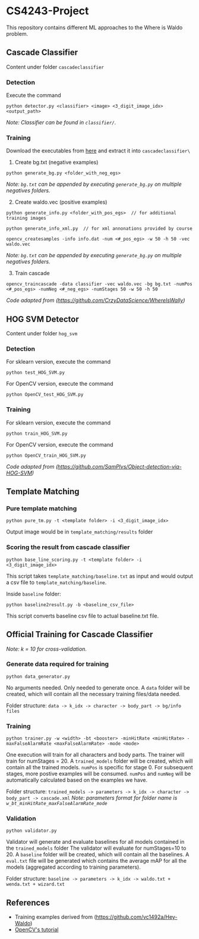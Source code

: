 # CS4243-Project

This repository contains different ML approaches to the Where is Waldo problem.

## Cascade Classifier

Content under folder `cascadeclassifier`

### Detection

Execute the command 
```
python detector.py <classifier> <image> <3_digit_image_idx> <output_path>
```
*Note: Classifier can be found in `classifier/`.*


### Training

Download the executables from [here](https://s3.ap-south-1.amazonaws.com/mediumarticlebucketclassifer/OpenCV_Dependencies.rar) and extract it into `cascadeclassifier\` 

1) Create bg.txt (negative examples)
```
python generate_bg.py <folder_with_neg_egs>
```

*Note: `bg.txt` can be appended by executing `generate_bg.py` on multiple negatives folders.*

2) Create waldo.vec (positive examples)
```
python generate_info.py <folder_with_pos_egs>  // for additional training images

python generate_info_xml.py  // for xml annonations provided by course

opencv_createsamples -info info.dat -num <#_pos_egs> -w 50 -h 50 -vec waldo.vec
```

*Note: `bg.txt` can be appended by executing `generate_bg.py` on multiple negatives folders.*

3) Train cascade
```
opencv_traincascade -data classifier -vec waldo.vec -bg bg.txt -numPos <#_pos_egs> -numNeg <#_neg_egs> -numStages 50 -w 50 -h 50
```

*Code adapted from (https://github.com/CrzyDataScience/WhereIsWally)*

## HOG SVM Detector

Content under folder `hog_svm`

### Detection

For sklearn version, execute the command 
```
python test_HOG_SVM.py
```

For OpenCV version, execute the command
```
python OpenCV_test_HOG_SVM.py
```

### Training

For sklearn version, execute the command 
```
python train_HOG_SVM.py
```

For OpenCV version, execute the command
```
python OpenCV_train_HOG_SVM.py
```

*Code adapted from (https://github.com/SamPlvs/Object-detection-via-HOG-SVM)*

## Template Matching

### Pure template matching

```
python pure_tm.py -t <template folder> -i <3_digit_image_idx>
```

Output image would be in `template_matching/results` folder

### Scoring the result from cascade classifier

```
python base_line_scoring.py -t <template folder> -i <3_digit_image_idx>
```

This script takes `template_matching/baseline.txt` as input and would output a csv file to `template_matching/baseline`.

Inside `baseline` folder:

```
python baseline2result.py -b <baseline_csv_file>
```

This script converts baseline csv file to actual baseline.txt file.

## Official Training for Cascade Classifier

*Note: k = 10 for cross-validation.*

### Generate data required for training

```
python data_generator.py
```

No arguments needed. Only needed to generate once.
A `data` folder will be created, which will contain all the necessary training files/data needed.

Folder structure: `data -> k_idx -> character -> body_part -> bg/info files`

### Training

```
python trainer.py -w <width> -bt <booster> -minHitRate <minHitRate> -maxFalseAlarmRate <maxFalseAlarmRate> -mode <mode>
```

One execution will train for all characters and body parts.
The trainer will train for numStages = 20.
A `trained_models` folder will be created, which will contain all the trained models.
`numPos` is specific for stage 0. For subsequent stages, more postive examples will be consumed.
`numPos` and `numNeg` will be automatically calculated based on the examples we have.

Folder structure: `trained_models -> parameters -> k_idx -> character -> body_part -> cascade.xml`
*Note: parameters format for folder name is `w_bt_minHitRate_maxFalseAlarmRate_mode`*

### Validation

```
python validator.py
```

Validator will generate and evaluate baselines for all models contained in the `trained_models` folder
The validator will evaluate for numStages=10 to 20.
A `baseline` folder will be created, which will contain all the baselines.
A `eval.txt` file will be generated which contains the average mAP for all the models (aggregated according to training parameters).

Folder structure: `baseline -> parameters -> k_idx -> waldo.txt + wenda.txt + wizard.txt`

## References
- Training examples derived from (https://github.com/vc1492a/Hey-Waldo)
- [OpenCV's tutorial](https://docs.opencv.org/trunk/dc/d88/tutorial_traincascade.html)















